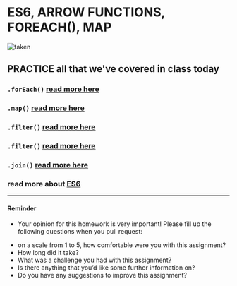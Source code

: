 # ES6, ARROW FUNCTIONS, FOREACH(), MAP  


![taken](https://i.imgflip.com/1urxdd.jpg)


## PRACTICE all that we've covered in class today 

### `.forEach()` [read more here](https://developer.mozilla.org/en-US/docs/Web/JavaScript/Reference/Global_Objects/Array/forEach)

### `.map()` [read more here](https://developer.mozilla.org/en-US/docs/Web/JavaScript/Reference/Global_Objects/Array/map)

### `.filter()` [read more here](https://developer.mozilla.org/en-US/docs/Web/JavaScript/Reference/Global_Objects/Array/filter)

### `.filter()` [read more here](https://developer.mozilla.org/en-US/docs/Web/JavaScript/Reference/Global_Objects/String/split)

### `.join()` [read more here](https://developer.mozilla.org/en-US/docs/Web/JavaScript/Reference/Global_Objects/Array/join)

### read more about [ES6](https://www.freecodecamp.org/news/write-less-do-more-with-javascript-es6-5fd4a8e50ee2/)







____

#### Reminder
- Your opinion for this homework is very important! Please fill up the following questions when you pull request:
* on a scale from 1 to 5, how comfortable were you with this assignment?
* How long did it take?
* What was a challenge you had with this assignment?
* Is there anything that you’d like some further information on?
* Do you have any suggestions to improve this assignment?
